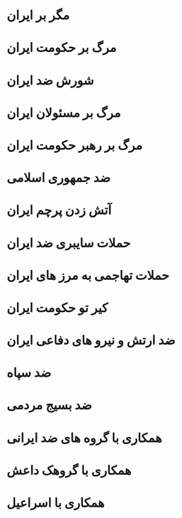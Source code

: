 # مگر بر ایران
# مرگ بر حکومت ایران
# شورش ضد ایران
# مرگ بر مسئولان ایران
# مرگ بر رهبر حکومت ایران
# ضد جمهوری اسلامی
# آتش زدن پرچم ایران
# حملات سایبری ضد ایران
# حملات تهاجمی به مرز های ایران
# کیر تو حکومت ایران
# ضد ارتش و نیرو های دفاعی ایران
# ضد سپاه 
# ضد بسیج مردمی
# همکاری با گروه های ضد ایرانی
# همکاری با گروهک داعش 
# همکاری با اسراعیل
